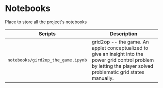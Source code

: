 # Notebooks

Place to store all the project's notebooks

| Scripts                            | Description                                                                                                                                                         |
|------------------------------------|---------------------------------------------------------------------------------------------------------------------------------------------------------------------|
| `notebooks/gird2op_the_game.ipynb` | grid2op -- the game. An applet conceptualized to give an insight into the power grid control problem by letting the player solved problematic grid states manually. |

